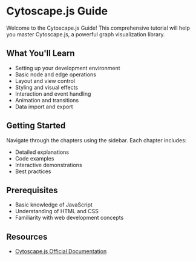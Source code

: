 # Cytoscape.js Guide

Welcome to the Cytoscape.js Guide! This comprehensive tutorial will help you master Cytoscape.js, a powerful graph visualization library.

## What You'll Learn

- Setting up your development environment
- Basic node and edge operations
- Layout and view control
- Styling and visual effects
- Interaction and event handling
- Animation and transitions
- Data import and export

## Getting Started

Navigate through the chapters using the sidebar. Each chapter includes:

- Detailed explanations
- Code examples
- Interactive demonstrations
- Best practices

## Prerequisites

- Basic knowledge of JavaScript
- Understanding of HTML and CSS
- Familiarity with web development concepts

## Resources

- [Cytoscape.js Official Documentation](https://js.cytoscape.org)
